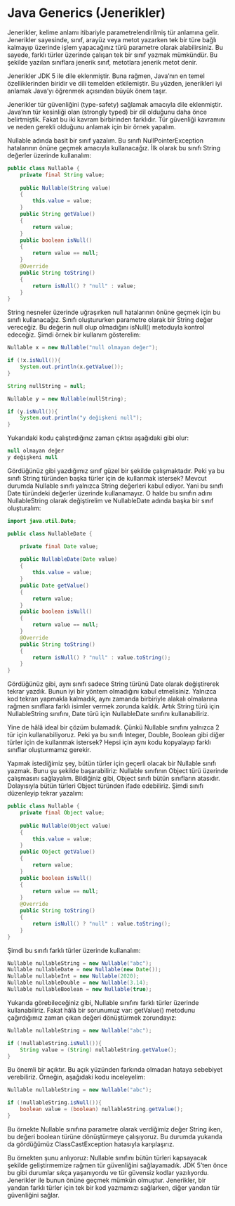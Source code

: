 # Java Generics (Jenerikler)

Jenerikler, kelime anlamı itibariyle parametrelendirilmiş tür anlamına gelir. Jenerikler sayesinde, sınıf, arayüz veya metot yazarken tek bir türe bağlı kalmayıp üzerinde işlem yapacağınız türü parametre olarak alabilirsiniz. Bu sayede, farklı türler üzerinde çalışan tek bir sınıf yazmak mümkündür. Bu şekilde yazılan sınıflara jenerik sınıf, metotlara jenerik metot denir.


Jenerikler JDK 5 ile dile eklenmiştir. Buna rağmen, Java’nın en temel özelliklerinden biridir ve dili temelden etkilemiştir. Bu yüzden, jenerikleri iyi anlamak Java’yı öğrenmek açısından büyük önem taşır.


Jenerikler tür güvenliğini (type-safety) sağlamak amacıyla dile eklenmiştir. Java’nın tür kesinliği olan (strongly typed) bir dil olduğunu daha önce belirtmiştik. Fakat bu iki kavram birbirinden farklıdır. Tür güvenliği kavramını ve neden gerekli olduğunu anlamak için bir örnek yapalım.


Nullable adında basit bir sınıf yazalım. Bu sınıfı NullPointerException hatalarının önüne geçmek amacıyla kullanacağız. İlk olarak bu sınıfı String değerler üzerinde kullanalım:

```java
public class Nullable {
	private final String value;
	
    public Nullable(String value)
	{
		this.value = value;
	}
	public String getValue()
	{
		return value;
	}
	public boolean isNull()
	{
		return value == null;
	}
	@Override
	public String toString()
	{
		return isNull() ? "null" : value;
	}
}
```
String nesneler üzerinde uğraşırken null hatalarının önüne geçmek için bu sınıfı kullanacağız. Sınıfı oluştururken parametre olarak bir String değer vereceğiz. Bu değerin null olup olmadığını isNull() metoduyla kontrol edeceğiz. Şimdi örnek bir kullanım gösterelim:
```java
Nullable x = new Nullable("null olmayan değer");

if (!x.isNull()){
	System.out.println(x.getValue());
}

String nullString = null;

Nullable y = new Nullable(nullString);

if (y.isNull()){
	System.out.println("y değişkeni null");
}
```

Yukarıdaki kodu çalıştırdığınız zaman çıktısı aşağıdaki gibi olur:

```java
null olmayan değer
y değişkeni null
```

Gördüğünüz gibi yazdığımız sınıf güzel bir şekilde çalışmaktadır. Peki ya bu sınıfı String türünden başka türler için de kullanmak istersek? Mevcut durumda Nullable sınıfı yalnızca String değerleri kabul ediyor. Yani bu sınıfı Date türündeki değerler üzerinde kullanamayız. O halde bu sınıfın adını NullableString olarak değiştirelim ve NullableDate adında başka bir sınıf oluşturalım:

```java
import java.util.Date;

public class NullableDate {

 	private final Date value;
    
    public NullableDate(Date value)
	{
		this.value = value;
	}
	public Date getValue()
	{
		return value;
	}
	public boolean isNull()
	{
		return value == null;
	}
	@Override
	public String toString()
	{
		return isNull() ? "null" : value.toString();
	}
}
```

Gördüğünüz gibi, aynı sınıfı sadece String türünü Date olarak değiştirerek tekrar yazdık. Bunun iyi bir yöntem olmadığını kabul etmelisiniz. Yalnızca kod tekrarı yapmakla kalmadık, aynı zamanda birbiriyle alakalı olmalarına rağmen sınıflara farklı isimler vermek zorunda kaldık. Artık String türü için NullableString sınıfını, Date türü için NullableDate sınıfını kullanabiliriz.


Yine de hâlâ ideal bir çözüm bulamadık. Çünkü Nullable sınıfını yalnızca 2 tür için kullanabiliyoruz. Peki ya bu sınıfı Integer, Double, Boolean gibi diğer türler için de kullanmak istersek? Hepsi için aynı kodu kopyalayıp farklı sınıflar oluşturmamız gerekir.


Yapmak istediğimiz şey, bütün türler için geçerli olacak bir Nullable sınıfı yazmak. Bunu şu şekilde başarabiliriz: Nullable sınıfının Object türü üzerinde çalışmasını sağlayalım. Bildiğiniz gibi, Object sınıfı bütün sınıfların atasıdır. Dolayısıyla bütün türleri Object türünden ifade edebiliriz. Şimdi sınıfı düzenleyip tekrar yazalım:

```java
public class Nullable {
    private final Object value;
    
    public Nullable(Object value)
    {
    	this.value = value;
    }
    public Object getValue()
    {
    	return value;
    }
    public boolean isNull()
    {
    	return value == null;
    }
    @Override
    public String toString()
    {
    	return isNull() ? "null" : value.toString();
    }
}
```
Şimdi bu sınıfı farklı türler üzerinde kullanalım:
```java
Nullable nullableString = new Nullable("abc"); 
Nullable nullableDate = new Nullable(new Date()); 
Nullable nullableInt = new Nullable(2020); 
Nullable nullableDouble = new Nullable(3.14); 
Nullable nullableBoolean = new Nullable(true);
```

Yukarıda görebileceğiniz gibi, Nullable sınıfını farklı türler üzerinde kullanabiliriz. Fakat hâlâ bir sorunumuz var: getValue() metodunu çağırdığımız zaman çıkan değeri dönüştürmek zorundayız:

```java
Nullable nullableString = new Nullable("abc");

if (!nullableString.isNull()){
	String value = (String) nullableString.getValue();
}
```

Bu önemli bir açıktır. Bu açık yüzünden farkında olmadan hataya sebebiyet verebiliriz. Örneğin, aşağıdaki kodu inceleyelim:

```java
Nullable nullableString = new Nullable("abc");

if (!nullableString.isNull()){
	boolean value = (boolean) nullableString.getValue();
}
```

Bu örnekte Nullable sınıfına parametre olarak verdiğimiz değer String iken, bu değeri boolean türüne dönüştürmeye çalışıyoruz. Bu durumda yukarıda da gördüğümüz ClassCastException hatasıyla karşılaşırız.


Bu örnekten şunu anlıyoruz: Nullable sınıfını bütün türleri kapsayacak şekilde geliştirmemize rağmen tür güvenliğini sağlayamadık. JDK 5’ten önce bu gibi durumlar sıkça yaşanıyordu ve tür güvensiz kodlar yazılıyordu. Jenerikler ile bunun önüne geçmek mümkün olmuştur. Jenerikler, bir yandan farklı türler için tek bir kod yazmamızı sağlarken, diğer yandan tür güvenliğini sağlar.
